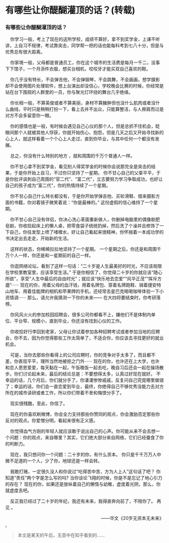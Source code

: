 # 有哪些让你醍醐灌顶的话？(转载)


### 有哪些让你醍醐灌顶的话？

&nbsp;&nbsp;&nbsp;&nbsp;你学习一般，考上了现在的这所学校，成绩不算好，拿不到奖学金，上课不听讲，上自习不规律，考试靠突击，同学帮一把的话也能每科考到七八十分，但是与优秀总有很大距离。  

&nbsp;&nbsp;&nbsp;&nbsp;你家境一般，父母都是普通员工，你在这个城市的生活费是每月一千二，没事下下馆子，一个月添件衣服，想买台相机，咬咬牙才能买双自己喜欢的鞋。  

&nbsp;&nbsp;&nbsp;&nbsp;你几乎没有特长，不会弹吉他，不会弹钢琴，不会跳舞，不会画画，想学摄影却不会使用图片处理软件，想上台演出却没信心，学校晚会比赛的时候，你经常是站在台下围观的人群里的一员，你与聚光灯环绕的舞台几乎绝缘。  

&nbsp;&nbsp;&nbsp;&nbsp;你长相一般，不算英俊或者不算美丽，身材不算臃肿但也没什么肌肉或者没什么曲线，平时只是稍稍打扮一下，看上去并不出众，只能算整洁，与人擦肩而过是对方不会多留意你一眼。  

&nbsp;&nbsp;&nbsp;&nbsp;你的感情也是一般，有时候会遇见自己心仪的那个人，但是总抓不住机会，眨眼间那个人就被其他人俘获，你就开始伤心、抱怨，但是几天之后又开始寻找新的心上人，就这样看着一个个心上人走过，直到你毕业，与其中任何一个都没有发展。  

&nbsp;&nbsp;&nbsp;&nbsp;总之，你没有什么特别的地方 ，就和周围的千万个普通人一样。  

&nbsp;&nbsp;&nbsp;&nbsp;你不甘心拿不到奖学金，看见别人得奖学金的时候你会说那完全是突击的结果，于是你开始上自习，不过你只坚持了一星期。 你不甘心自己的父辈平平，于是你批评讽刺自己周围的“官二代”、“富二代”，立志要努力学习争取成功，也好让自己的孩子成为“富二代”，你的热情持续了一个星期。  

&nbsp;&nbsp;&nbsp;&nbsp;你不甘心自己什么特长都没有，于是你开始学弹吉他、买轮滑鞋、借来摄影方面的书籍，你对着镜子微笑着说：“你是最棒的。” 这份虚假的信心维持了一个星期。  

&nbsp;&nbsp;&nbsp;&nbsp;你不甘心自己没有伴侣，你决心洗心革面重新做人，你删掉电脑里的偶像剧肥皂剧，你收拾起床上的懒人桌，把零食袋子统统扔掉，然后洗了个澡并且修饰了一下自己，你往发型上喷了啫喱水，好让自己看起来很精神，你怀揣着一本成功学的书决定出去走走，开始新的生活。  

&nbsp;&nbsp;&nbsp;&nbsp;这样的状态，你稀稀拉拉地坚持了一个星期。 一个星期之后，你还是和周围千万个人一样，你还是和一星期前的自己一样。  

&nbsp;&nbsp;&nbsp;&nbsp;你逛网络论坛，看到了这样一句话：“二十岁是人生最美好的时光，不应该局限在学校里教室里，应该享受生活。” 于是你相信了，你觉得二十岁的你就应该“随心所欲”，享受“人生中最后的自由时光”；就应该“快乐地去恋爱”“风华正茂”“挥斥方遒”······ 现在的你，用着父母的血汗钱，用着名牌包、穿着名牌跑鞋、骑着捷安特山地车、用着佳能牌的相机和苹果牌的手机，还经常去星巴克喝喝咖啡体验一下小资情调······ 那么，请允许我猜测一下你的未来—— 在大四将要结束时，你考研落榜。  

&nbsp;&nbsp;&nbsp;&nbsp;你风风火火的参加校园招聘会，很多公司你都看不上，嫌他们不是体制内单位、平台窄、规模小，直到毕业，你还没有找到心仪的工作。

&nbsp;&nbsp;&nbsp;&nbsp;你收拾好行李回到老家，父母让你试着参加各种招聘考试或者参加当地的应聘会，你不去，因为你觉得那些工作太简单了，不适合你，你应该去寻找更好的就业机会。  

&nbsp;&nbsp;&nbsp;&nbsp;可是，当你去那些你看得上的公司应聘时，你的竞争对手太多了，而且都不差，你表现平平，理所当然地被拒之门外······ 现在的你，也许还在上大学，也许和恋人恩恩爱爱，每天黏在一起，午饭晚饭一起去吃，晚自习后还会一起在操场散步。你们讨论起未来，最后的结论总是：不要想得太多，认真过好现在就好。 不幸运的话，几个月后，你们就分手了，你凄凄惨惨戚戚，反复问自己究竟哪里做错了；幸运的话，你们会一直恋爱到毕业，最终，你绝得自己不够优秀没能力去对方所在的城市读研或者工作，所以你们带着不舍和悔恨分手了。

&nbsp;&nbsp;&nbsp;&nbsp;现实很残酷，至此，你信了。

&nbsp;&nbsp;&nbsp;&nbsp;现在的你喜欢刷微博，你会全力支持那些你赞同的观点，你会激励否定那些你反对的观点。你爱憎分明，看起来很有正义感。

&nbsp;&nbsp;&nbsp;&nbsp;你觉得血气方刚的年轻人就应该敢于说出自己的心声。你可能从来不会去想一个问题：你的观点，来自哪里？其实，它们绝大部分来自网络，它们已经蚕食了你的判断力。

&nbsp;&nbsp;&nbsp;&nbsp;现在，我只想问你一个问题：二十岁的你，有什么资本。 你只是千千万万人中微不足道的一个人，少了你，地球还是一样会转。

&nbsp;&nbsp;&nbsp;&nbsp;我敢打赌，一定很久没人和你说过“吃得苦中苦，方为人上人”这句话了吧？ 你知道“责任”两个字是怎么写的吗? 当你谈论飞翔的时候，你是不是忘记了地心引力的存在？ 现在的你，如果还是放纵着自己的懒惰与幼稚，虚度着光阴，那么，你就虚度去吧。

&nbsp;&nbsp;&nbsp;&nbsp;反正我已经过了二十岁的年纪，我还有未来，我得直奔向前了，不陪你了。 再见 。  

<p align="right">——华文《20岁无资本无未来》</p>
<img src="https://pic3.zhimg.com/v2-61d771e65facd77a17651e942a70a6ba_r.jpg" style="zoom:33%;" />



>   本文是某天的午后，无意中在知乎看到的……
